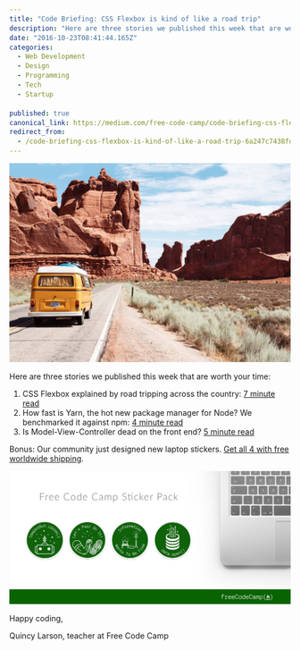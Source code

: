 ```yaml
---
title: "Code Briefing: CSS Flexbox is kind of like a road trip"
description: "Here are three stories we published this week that are worth your time: “Code Briefing: CSS Flexbox is kind of like a road trip” is published by Quincy Larson in freeCodeCamp.org"
date: "2016-10-23T08:41:44.165Z"
categories: 
  - Web Development
  - Design
  - Programming
  - Tech
  - Startup

published: true
canonical_link: https://medium.com/free-code-camp/code-briefing-css-flexbox-is-kind-of-like-a-road-trip-6a247c7438fd
redirect_from:
  - /code-briefing-css-flexbox-is-kind-of-like-a-road-trip-6a247c7438fd
---
```


![](./asset-1.jpeg)

Here are three stories we published this week that are worth your time:

1.  CSS Flexbox explained by road tripping across the country: [7 minute read](http://bit.ly/2euq33d)
2.  How fast is Yarn, the hot new package manager for Node? We benchmarked it against npm: [4 minute read](http://bit.ly/2ewOwCd)
3.  Is Model-View-Controller dead on the front end? [5 minute read](http://bit.ly/2ejgeD5)

Bonus: Our community just designed new laptop stickers. [Get all 4 with free worldwide shipping](http://bit.ly/2cGNEx2).

![](./asset-2.jpeg)

Happy coding,

Quincy Larson, teacher at Free Code Camp
